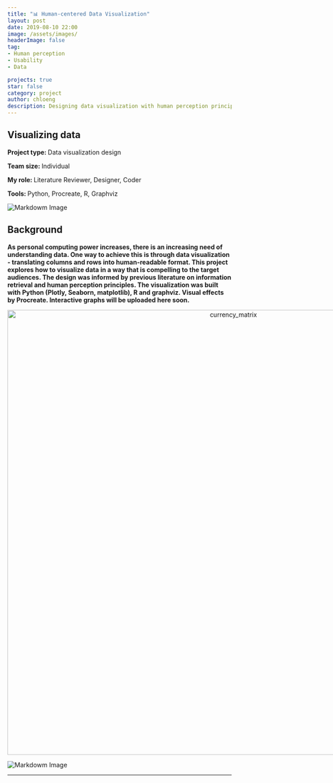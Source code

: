 ```yaml
---
title: "📊 Human-centered Data Visualization"
layout: post
date: 2019-08-10 22:00
image: /assets/images/
headerImage: false
tag:
- Human perception
- Usability
- Data

projects: true
star: false
category: project
author: chloeng
description: Designing data visualization with human perception principles in mind
---
```


## Visualizing data
<b>Project type: </b> Data visualization design

<b>Team size: </b> Individual

<b>My role: </b> Literature Reviewer, Designer, Coder

<b>Tools: </b> Python, Procreate, R, Graphviz

![Markdowm Image][1]

## Background
<b>As personal computing power increases, there is an increasing need of understanding data. One way to achieve this is through data visualization - translating columns and rows into human-readable format. This project explores how to visualize data in a way that is compelling to the target audiences. <span class="evidence">The design was informed by previous literature on information retrieval and human perception principles.</span> The visualization was built with Python (Plotly, Seaborn, matplotlib), R and graphviz. Visual effects by Procreate. Interactive graphs will be uploaded here soon.</b>

<div class="graph-container">
    <a href="https://plot.ly/~chloe.ng/2/?share_key=2nwYbBfXAtQRbuzQWROMVs" target="_blank" title="currency_matrix" style="display: block; text-align: center;"><img src="https://plot.ly/~chloe.ng/2.png?share_key=2nwYbBfXAtQRbuzQWROMVs" alt="currency_matrix" style="max-width: 100%;width: 1000px;"  width="1000" onerror="this.onerror=null;this.src='https://plot.ly/404.png';" /></a>
    <script data-plotly="chloe.ng:2" sharekey-plotly="2nwYbBfXAtQRbuzQWROMVs" src="https://plot.ly/embed.js" async></script>
</div>

![Markdowm Image][2]


<div class="breaker"></div>

<style>
    .graph-container {
    display: flex;
    flex-wrap: wrap;
    width: 100%;
    }
</style>





---
[1]: https://chloenhy.github.io/assets/images/dataVis/wall-1.jpg
[2]: https://chloenhy.github.io/assets/images/dataVis/wall-2.jpg
[3]: https://chloenhy.github.io/assets/images/dataVis/ipad-1.jpg

